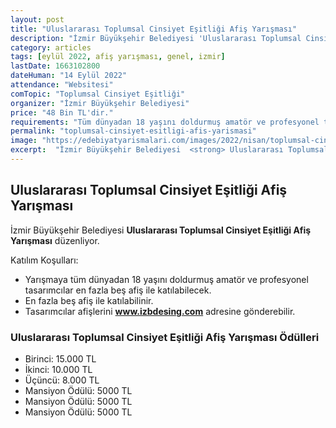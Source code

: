 ```yaml
---
layout: post
title: "Uluslararası Toplumsal Cinsiyet Eşitliği Afiş Yarışması"
description: "İzmir Büyükşehir Belediyesi 'Uluslararası Toplumsal Cinsiyet Eşitliği Afiş Yarışması' düzenliyor."
category: articles
tags: [eylül 2022, afiş yarışması, genel, izmir]
lastDate: 1663102800
dateHuman: "14 Eylül 2022"
attendance: "Websitesi"
comTopic: "Toplumsal Cinsiyet Eşitliği"
organizer: "İzmir Büyükşehir Belediyesi"
price: "48 Bin TL'dir."
requirements: "Tüm dünyadan 18 yaşını doldurmuş amatör ve profesyonel tasarımcılar katılabilir."
permalink: "toplumsal-cinsiyet-esitligi-afis-yarismasi"
image: "https://edebiyatyarismalari.com/images/2022/nisan/toplumsal-cinsiyet-esitligi-afis-yarismasi.jpg"
excerpt:  "İzmir Büyükşehir Belediyesi  <strong> Uluslararası Toplumsal Cinsiyet Eşitliği Afiş Yarışması </strong> düzenliyor."
---
```


## Uluslararası Toplumsal Cinsiyet Eşitliği Afiş Yarışması
İzmir Büyükşehir Belediyesi **Uluslararası Toplumsal Cinsiyet Eşitliği Afiş Yarışması** düzenliyor.

Katılım Koşulları:
- Yarışmaya tüm dünyadan 18 yaşını doldurmuş amatör ve profesyonel tasarımcılar en fazla beş afiş ile katılabilecek.
- En fazla beş afiş ile katılabilinir.
- Tasarımcılar afişlerini **www.izbdesing.com**  adresine gönderebilir. 

### Uluslararası Toplumsal Cinsiyet Eşitliği Afiş Yarışması Ödülleri
- Birinci: 15.000 TL
- İkinci: 10.000 TL 
- Üçüncü: 8.000 TL 
- Mansiyon Ödülü: 5000 TL
- Mansiyon Ödülü: 5000 TL
- Mansiyon Ödülü: 5000 TL
